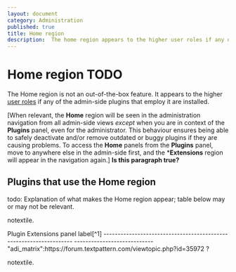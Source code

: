 ```yaml
---
layout: document
category: Administration
published: true
title: Home region
description:  The home region appears to the higher user roles if any of the admin-side plugins that employ it are installed.
---
```


# Home region TODO

The Home region is not an out-of-the-box feature. It appears to the higher [user roles](https://docs.textpattern.io/administration/user-roles-and-privileges) if any of the admin-side plugins that employ it are installed.

\[When relevant, the **Home** region will be seen in the administration
navigation from all admin-side views *except* when you are in context of
the **Plugins** panel, even for the administrator. This behaviour
ensures being able to safely deactivate and/or remove outdated or buggy
plugins if they are causing problems. To access the **Home** panels from
the **Plugins** panel, move to anywhere else in the admin-side first,
and the \***Extensions** region will appear in the navigation again.\]
**Is this paragraph true?**

## Plugins that use the Home region

todo: Explanation of what makes the Home region appear; table below may
or may not be relevant.

notextile.

<div itemscope itemtype="https://schema.org/Table">
  Plugin                                                              Extensions panel label[^1]
  ------------------------------------------------------------------- ----------------------------
  "adi_matrix":https://forum.textpattern.com/viewtopic.php?id=35972   ?

notextile.

</div>

[^1]: todo: note about UI element guidelines.
